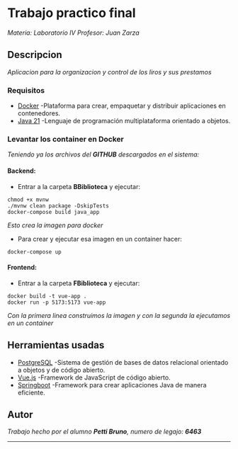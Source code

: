 # Trabajo practico final

_Materia: Laboratorio IV_
_Profesor: Juan Zarza_

## Descripcion

_Aplicacion para la organizacion y control de los liros y sus prestamos_

### Requisitos

* [Docker](https://docs.docker.com/engine/install/ubuntu/) -Plataforma para crear, empaquetar y distribuir aplicaciones en contenedores.
* [Java 21](https://www.oracle.com/ar/java/technologies/downloads/#java21) -Lenguaje de programación multiplataforma orientado a objetos.

### Levantar los container en **Docker**

_Teniendo ya los archivos del **GITHUB** descargados en el sistema:_

#### Backend:

* Entrar a la carpeta **BBiblioteca** y ejecutar:

```
chmod +x mvnw
./mvnw clean package -DskipTests
docker-compose build java_app
```

_Esto crea la imagen para docker_

* Para crear y ejecutar esa imagen en un container hacer:

```
docker-compose up
```

#### Frontend:

* Entrar a la carpeta **FBiblioteca** y ejecutar:

```
docker build -t vue-app .
docker run -p 5173:5173 vue-app
```

_Con la primera linea construimos la imagen y con la segunda la ejecutamos en un container_

## Herramientas usadas

* [PostgreSQL](https://www.postgresql.org/) -Sistema de gestión de bases de datos relacional orientado a objetos y de código abierto.
* [Vue.js](https://vuejs.org/) -Framework de JavaScript de código abierto.
* [Springboot](https://spring.io/projects/spring-boot) -Framework para crear aplicaciones Java de manera eficiente.

## Autor

_Trabajo hecho por el alumno **Petti Bruno**, numero de legajo: **6463**_

---

